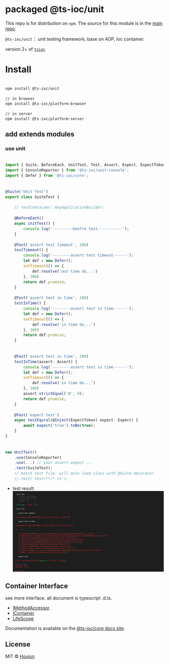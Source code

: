 # packaged @ts-ioc/unit

This repo is for distribution on `npm`. The source for this module is in the
[main repo](https://github.com/zhouhoujun/tsioc).

`@ts-ioc/unit`： unit testing framework, base on AOP, Ioc container.

version 2+ of [`tsioc`](https://www.npmjs.com/zhouhoujun/package/tsioc)
# Install

```shell

npm install @ts-ioc/unit

// in browser
npm install @ts-ioc/platform-browser

// in server
npm install @ts-ioc/platform-server
```

## add extends modules

### use unit


```ts

import { Suite, BeforeEach, UnitTest, Test, Assert, Expect, ExpectToken } from '@ts-ioc/unit';
import { ConsoleReporter } from '@ts-ioc/unit-console';
import { Defer } from '@ts-ioc/core';

  
@Suite('Unit Test')
export class SuiteTest {

    // testContainer: AnyApplicationBuilder;

    @BeforeEach()
    async initTest() {
        console.log('---------beofre test-----------');
    }

    @Test('assert test timeout', 200)
    testTimeout() {
        console.log('--------assert test timeout------');
        let def = new Defer();
        setTimeout(() => {
            def.resolve('out time do...')
        }, 300)
        return def.promise;
    }

    @Test('assert test in time', 200)
    testInTime() {
        console.log('--------assert test in time------');
        let def = new Defer();
        setTimeout(() => {
            def.resolve('in time do...')
        }, 100)
        return def.promise;
    }


    @Test('assert test in time', 200)
    testInTime(assert: Assert) {
        console.log('--------assert test in time------');
        let def = new Defer();
        setTimeout(() => {
            def.resolve('in time do...')
        }, 100)
        assert.strictEqual('0', 0);
        return def.promise;
    }

    @Test('expect test')
    async testEqural(@Inject(ExpectToken) expect: Expect) {
        await expect('true').toBe(true);
    }
}


new UnitTest()
    .use(ConsoleReporter)
    .use(...) // your assert expect ...
    .test(SuiteTest);
    // match test file. will auto load class with @Suite decorator.
    //.test('test/**/*.ts');


```

* test result:
![image](https://github.com/zhouhoujun/tsioc/blob/master/packages/unit-console/assets/ConsoleReport1.png?raw=true)

## Container Interface

see more interface. all document is typescript .d.ts.

* [IMethodAccessor](https://github.com/zhouhoujun/tsioc/blob/master/packages/core/src/IMethodAccessor.ts).
* [IContainer](https://github.com/zhouhoujun/tsioc/blob/master/packages/core/src/IContainer.ts)
* [LifeScope](https://github.com/zhouhoujun/tsioc/blob/master/packages/core/src/LifeScope.ts)

Documentation is available on the
[@ts-ioc/core docs site](https://github.com/zhouhoujun/tsioc).

## License

MIT © [Houjun](https://github.com/zhouhoujun/)